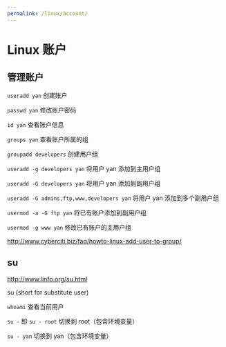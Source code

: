 ```yaml
---
permalink: /linux/account/
---
```


# Linux 账户


## 管理账户

`useradd yan`
创建账户

`passwd yan`
修改账户密码

`id yan`
查看账户信息

`groups yan`
查看账户所属的组

`groupadd developers`
创建用户组

`useradd -g developers yan`
将用户 yan 添加到主用户组

`useradd -G developers yan`
将用户 yan 添加到副用户组

`useradd -G admins,ftp,www,developers yan`
将用户 yan 添加到多个副用户组

`usermod -a -G ftp yan`
将已有账户添加到副用户组

`usermod -g www yan`
修改已有账户的主用户组

http://www.cyberciti.biz/faq/howto-linux-add-user-to-group/

## su

http://www.linfo.org/su.html

su (short for substitute user)

`whoami`
查看当前用户

`su -`
即 `su - root`
切换到 root（包含环境变量）

`su - yan`
切换到 yan（包含环境变量）
